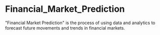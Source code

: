 # Financial_Market_Prediction
"Financial Market Prediction" is the process of using data and analytics to forecast future movements and trends in financial markets.
